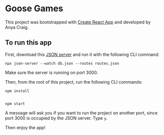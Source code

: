 # Goose Games

This project was bootstrapped with [Create React App](https://github.com/facebook/create-react-app) and developed by Anya Craig.

## To run this app

First, download this [JSON server](https://github.com/GooseChase/front-end-take-home-server) and run it with the following CLI command:

```
npx json-server --watch db.json --routes routes.json
```

Make sure the server is running on port 3000.

Then, from the root of this project, run the following CLI commands:

```
npm install


npm start
```

A message will ask you if you want to run the project on another port, since port 3000 is occupied by the JSON server. Type `y`.

Then enjoy the app!
